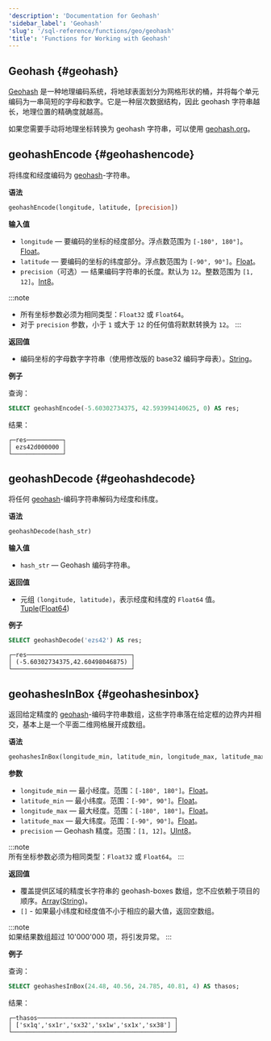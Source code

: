 ```yaml
---
'description': 'Documentation for Geohash'
'sidebar_label': 'Geohash'
'slug': '/sql-reference/functions/geo/geohash'
'title': 'Functions for Working with Geohash'
---
```




## Geohash {#geohash}

[Geohash](https://en.wikipedia.org/wiki/Geohash) 是一种地理编码系统，将地球表面划分为网格形状的桶，并将每个单元编码为一串简短的字母和数字。它是一种层次数据结构，因此 geohash 字符串越长，地理位置的精确度就越高。

如果您需要手动将地理坐标转换为 geohash 字符串，可以使用 [geohash.org](http://geohash.org/)。

## geohashEncode {#geohashencode}

将纬度和经度编码为 [geohash](#geohash)-字符串。

**语法**

```sql
geohashEncode(longitude, latitude, [precision])
```

**输入值**

- `longitude` — 要编码的坐标的经度部分。浮点数范围为 `[-180°, 180°]`。[Float](../../data-types/float.md)。
- `latitude` — 要编码的坐标的纬度部分。浮点数范围为 `[-90°, 90°]`。[Float](../../data-types/float.md)。
- `precision`（可选）— 结果编码字符串的长度。默认为 `12`。整数范围为 `[1, 12]`。[Int8](../../data-types/int-uint.md)。

:::note
- 所有坐标参数必须为相同类型：`Float32` 或 `Float64`。
- 对于 `precision` 参数，小于 `1` 或大于 `12` 的任何值将默默转换为 `12`。
:::

**返回值**

- 编码坐标的字母数字字符串（使用修改版的 base32 编码字母表）。[String](../../data-types/string.md)。

**例子**

查询：

```sql
SELECT geohashEncode(-5.60302734375, 42.593994140625, 0) AS res;
```

结果：

```text
┌─res──────────┐
│ ezs42d000000 │
└──────────────┘
```

## geohashDecode {#geohashdecode}

将任何 [geohash](#geohash)-编码字符串解码为经度和纬度。

**语法**

```sql
geohashDecode(hash_str)
```

**输入值**

- `hash_str` — Geohash 编码字符串。

**返回值**

- 元组 `(longitude, latitude)`，表示经度和纬度的 `Float64` 值。[Tuple](../../data-types/tuple.md)([Float64](../../data-types/float.md))

**例子**

```sql
SELECT geohashDecode('ezs42') AS res;
```

```text
┌─res─────────────────────────────┐
│ (-5.60302734375,42.60498046875) │
└─────────────────────────────────┘
```

## geohashesInBox {#geohashesinbox}

返回给定精度的 [geohash](#geohash)-编码字符串数组，这些字符串落在给定框的边界内并相交，基本上是一个平面二维网格展开成数组。

**语法**

```sql
geohashesInBox(longitude_min, latitude_min, longitude_max, latitude_max, precision)
```

**参数**

- `longitude_min` — 最小经度。范围：`[-180°, 180°]`。[Float](../../data-types/float.md)。
- `latitude_min` — 最小纬度。范围：`[-90°, 90°]`。[Float](../../data-types/float.md)。
- `longitude_max` — 最大经度。范围：`[-180°, 180°]`。[Float](../../data-types/float.md)。
- `latitude_max` — 最大纬度。范围：`[-90°, 90°]`。[Float](../../data-types/float.md)。
- `precision` — Geohash 精度。范围：`[1, 12]`。[UInt8](../../data-types/int-uint.md)。

:::note    
所有坐标参数必须为相同类型：`Float32` 或 `Float64`。
:::

**返回值**

- 覆盖提供区域的精度长字符串的 geohash-boxes 数组，您不应依赖于项目的顺序。[Array](../../data-types/array.md)([String](../../data-types/string.md))。
- `[]` - 如果最小纬度和经度值不小于相应的最大值，返回空数组。

:::note    
如果结果数组超过 10'000'000 项，将引发异常。
:::

**例子**

查询：

```sql
SELECT geohashesInBox(24.48, 40.56, 24.785, 40.81, 4) AS thasos;
```

结果：

```text
┌─thasos──────────────────────────────────────┐
│ ['sx1q','sx1r','sx32','sx1w','sx1x','sx38'] │
└─────────────────────────────────────────────┘
```
